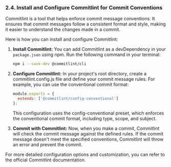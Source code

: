 ### 2.4. Install and Configure Commitlint for Commit Conventions

Commitlint is a tool that helps enforce commit message conventions. It ensures that commit messages follow a consistent format and style, making it easier to understand the changes made in a commit.

Here is how you can install and configure Commitlint:

1. **Install Commitlint:** You can add Commitlint as a devDependency in your `package.json` using npm. Run the following command in your terminal:
   ```bash
   npm i --save-dev @commitlint/cli
2. **Configure Commitlint:** In your project's root directory, create a commitlint.config.js file and define your commit message rules. For example, you can use the conventional commit format:

   ```javascript
   module.exports = {
     extends: ['@commitlint/config-conventional']
   };
   ```
   This configuration uses the config-conventional preset, which enforces the conventional commit format, including type, scope, and subject.

3. **Commit with Commitlint:** Now, when you make a commit, Commitlint will check the commit message against the defined rules. If the commit message doesn't meet the specified conventions, Commitlint will throw an error and prevent the commit.

For more detailed configuration options and customization, you can refer to the official Commitlint documentation.